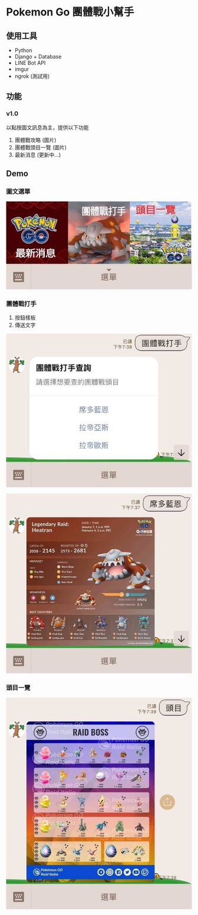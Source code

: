 # Pokemon Go 團體戰小幫手

## 使用工具

* Python
* Django + Database
* LINE Bot API
* imgur
* ngrok (測試用)

## 功能

### v1.0

以點按圖文訊息為主，提供以下功能

1. 團體戰攻略 (圖片)
2. 團體戰頭目一覽 (圖片)
3. 最新消息 (更新中...)

## Demo

### 圖文選單

![richmenu_demo](demo_image/richmenu_demo.jpg)

### 團體戰打手

1. 按鈕樣板
2. 傳送文字

![demo1](demo_image/demo1.jpg)

![richmenu_demo](demo_image/demo2.jpg)

### 頭目一覽

![richmenu_demo](demo_image/demo3.jpg)
